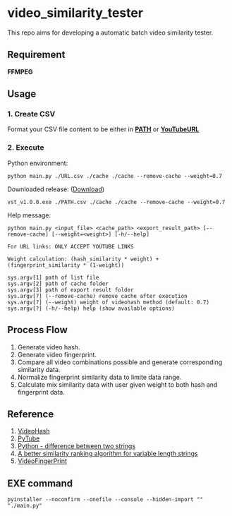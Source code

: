 # video_similarity_tester

This repo aims for developing a automatic batch video similarity tester.

## Requirement

**FFMPEG**

## Usage

### 1. Create CSV

Format your CSV file content to be either in **[PATH](https://github.com/belongtothenight/video_similarity_tester/blob/main/src/PATH_list.csv)** or **[YouTubeURL](https://github.com/belongtothenight/video_similarity_tester/blob/main/src/URL_list.csv)**

### 2. Execute

Python environment:
```
python main.py ./URL.csv ./cache ./cache --remove-cache --weight=0.7
```

Downloaded release: ([Download](https://github.com/belongtothenight/video_similarity_tester/releases/tag/v1.0.0))
```
vst_v1.0.0.exe ./PATH.csv ./cache ./cache --remove-cache --weight=0.7
```

Help message:
```
python main.py <input_file> <cache_path> <export_result_path> [--remove-cache] [--weight=<weight>] [-h/--help]

For URL links: ONLY ACCEPT YOUTUBE LINKS

Weight calculation: (hash_similarity * weight) + (fingerprint_similarity * (1-weight))

sys.argv[1] path of list file
sys.argv[2] path of cache folder
sys.argv[3] path of export result folder
sys.argv[?] (--remove-cache) remove cache after execution
sys.argv[?] (--weight) weight of videohash method (default: 0.7)
sys.argv[?] (-h/--help) help (show available options)
```

## Process Flow

1. Generate video hash.
2. Generate video fingerprint.
3. Compare all video combinations possible and generate corresponding similarity data.
4. Normalize fingerprint similarity data to limite data range.
5. Calculate mix similarity data with user given weight to both hash and fingerprint data.

## Reference

1. [VideoHash](https://github.com/akamhy/videohash)
2. [PyTube](https://www.the-analytics.club/download-youtube-videos-in-python/)
3. [Python - difference between two strings](https://stackoverflow.com/questions/17904097/python-difference-between-two-strings)
4. [A better similarity ranking algorithm for variable length strings](https://stackoverflow.com/questions/653157/a-better-similarity-ranking-algorithm-for-variable-length-strings)
5. [VideoFingerPrint](https://pypi.org/project/videofingerprint/)

## EXE command

```pyinstaller --noconfirm --onefile --console --hidden-import "" "./main.py"```
